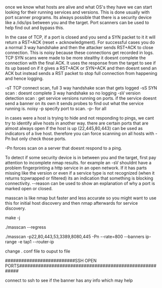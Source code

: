 once we know what hosts are alive and what OS's they have we can start looking for their running services and versions. This is done usually with port scanner programs. Its always possible that there is a security device like a /ids/ips between you and the target. Port scanners can be used to help find out and bypass this.

In the case of TCP, if a port is closed and you send a SYN packet to it it will return a RST+ACK (reset + acknowledgment). For successful cases you do a normal 3 way handshake and then the attacker sends RST+ACK to close connection. This is noisy because these connections get recorded in logs. TCP SYN scans were made to be more stealthy it doesnt complete the connection with the final ACK. It uses the response from the target to see if its up based on if it gives a RST+ACK or SYN+ACK and then doesnt send an ACK but instead sends a RST packet to stop full connection from happening and hence logging.


-sT TCP connect scan, full 3 way handshake scan that gets logged
-sS SYN scan : doesnt complete 3 way handshake so no logging
-sV version detection scan : get service versions running on ports. if the service doesnt send a banner on its own it sends probes to find out what the service running is. noisy
-p <ports> specify port to scan. -p- for all

in cases were a host is trying to hide and not responding to pings, we cant try to identify alive hosts in another way. there are certain ports that are almost always open if the host is up (22,445,80,443) can be used as indicators of a live host.
therefore you can force scanning on all hosts with -Pn but only check those ports.

-Pn forces scan on a server that doesnt respond to a ping.

To detect if some security device is in between you and the target, first pay attention to incomplete nmap results. for example an -sV shouldnt have a problem fingerprinting a http service in an open network. If it has parts missing like the version or even if a service type is not recognized (when it returns tcpwrapped or filtered) its an indication that something is blocking connectivity. --reason can be used to show an explanation of why a port is marked open or closed.

masscan is like nmap but faster and less accurate so you might want to use this for initial host discovery and then nmap afterwards for service discovery.

make -j


./masscan --regress

./masscan -p22,80,443,53,3389,8080,445 -Pn --rate=800 --banners ip-range -e tap1 --router-ip <ip>

change . conf file to ouput to file

##########################SSH OPEN PORTS########################################################

connect to ssh to see if the banner has any info which may help
